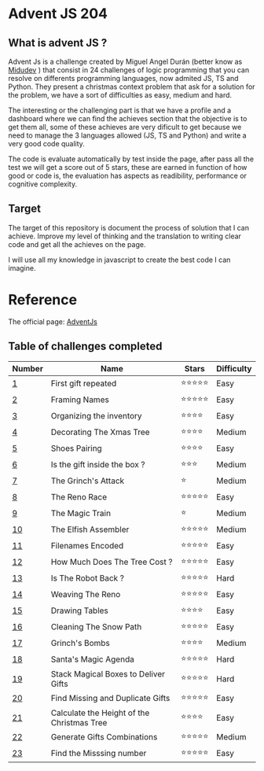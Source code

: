 # Advent JS 204

## What is advent JS ?

Advent Js is a challenge created by Miguel Angel Durán (better know as [Midudev](https://www.twitch.tv/midudev) ) that consist in 24 challenges of logic programming that you can resolve on differents programming languages, now admited JS, TS and Python. They present a christmas context problem that ask for a solution for the problem, we have a sort of difficulties as easy, medium and hard. 

The interesting or the challenging part is that we have a profile and a dashboard where we can find the achieves section that the objective is to get them all, some of these achieves are very dificult to get because we need to manage the 3 languages allowed (JS, TS and Python) and write a very good code quality. 

The code is evaluate automatically by test inside the page, after pass all the test we will get a score out of 5 stars, these are earned in function of how good or code is, the evaluation has aspects as readibility, performance or cognitive complexity.

## Target

The target of this repository is document the process of solution that I can achieve. Improve my level of thinking and the translation to writing clear code and get all the achieves on the page. 

I will use all my knowledge in javascript to create the best code I can imagine.

# Reference 
The official page:  [AdventJs](https://adventjs.dev/)

## Table of challenges completed

| Number | Name | Stars | Difficulty |
|--------|------|-------| -----------|
| [1](/challenge_1/)      |First gift repeated | ⭐⭐⭐⭐⭐| Easy
| [2](/challenge_2/) | Framing Names | ⭐⭐⭐⭐⭐ | Easy |
| [3](/challenge_3/) | Organizing the inventory | ⭐⭐⭐⭐ | Easy |
| [4](/challenge_4/) | Decorating The Xmas Tree | ⭐⭐⭐⭐ | Medium |
| [5](/challenge_5/) | Shoes Pairing | ⭐⭐⭐⭐ | Easy |
| [6](/challenge_6/) | Is the gift inside the box ? | ⭐⭐⭐| Medium
| [7](/challenge_7/) | The Grinch's Attack | ⭐| Medium |
| [8](/challenge_8/) | The Reno Race | ⭐⭐⭐⭐⭐ | Easy |
| [9](/challenge_9/) | The Magic Train | ⭐ | Medium | 
| [10](/challenge_10/) | The Elfish Assembler | ⭐⭐⭐⭐⭐ | Medium |
| [11](/challenge_11/) | Filenames Encoded | ⭐⭐⭐⭐⭐ | Easy |\
| [12](/challenge_12/) | How Much Does The Tree Cost ?|⭐⭐⭐⭐⭐ | Easy |
| [13](/challenge_13/) | Is The Robot Back ?|⭐⭐⭐⭐⭐ | Hard |
| [14](/challenge_14/) | Weaving The Reno|⭐⭐⭐⭐⭐ | Easy |
| [15](/challenge_15/) | Drawing Tables |⭐⭐⭐⭐ | Easy |
| [16](/challenge_16/) | Cleaning The Snow Path|⭐⭐⭐⭐⭐ | Easy |
| [17](/challenge_17/) | Grinch's Bombs |⭐⭐⭐⭐ | Medium |
| [18](/challenge_18/) | Santa's Magic Agenda |⭐⭐⭐⭐⭐ | Hard |
| [19](/challenge_19/) | Stack Magical Boxes to Deliver Gifts |⭐⭐⭐⭐⭐ | Hard |
| [20](/challenge_20/) | Find Missing and Duplicate Gifts |⭐⭐⭐⭐⭐ | Easy |
| [21](/challenge_21/) | Calculate the Height of the Christmas Tree |⭐⭐⭐⭐ | Easy |
| [22](/challenge_22/) | Generate Gifts Combinations |⭐⭐⭐⭐⭐ | Medium |
| [23](/challenge_23/) | Find the Misssing number |⭐⭐⭐⭐⭐ | Easy |